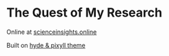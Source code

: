 # The Quest of My Research

Online at [scienceinsights.online](http://scienceinsights.online)

Built on [hyde & pixyll theme](https://github.com/tranhungnghiep/hyde_pixyll)
